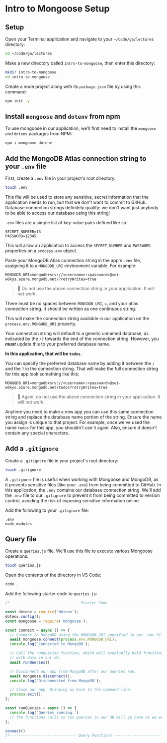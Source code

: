 <h1>
  <span class="headline">Intro to Mongoose</span>
  <span class="subhead">Setup</span>
</h1>

## Setup

Open your Terminal application and navigate to your `~/code/ga/lectures` directory:

```bash
cd ~/code/ga/lectures
```

Make a new directory called `intro-to-mongoose`, then enter this directory:

```bash
mkdir intro-to-mongoose
cd intro-to-mongoose
```

Create a node project along with its `package.json` file by using this command:

```bash
npm init -y
```

## Install `mongoose` and `dotenv` from npm

To use mongoose in our application, we'll first need to install the `mongoose` and `dotenv` packages from NPM:

```bash
npm i mongoose dotenv
```

## Add the MongoDB Atlas connection string to your `.env` file

First, create a `.env` file in your project's root directory:

```bash
touch .env
```

This file will be used to store any sensitive, secret information that the application needs to run, but that we don't want to commit to GitHub. Database connection strings definitely qualify: we don't want just anybody to be able to access our database using this string!

`.env` files are a simple list of key-value pairs defined like so:

```plaintext
SECRET_NUMBER=13
PASSWORD=12345
```

This will allow an application to access the `SECRET_NUMBER` and `PASSWORD` properties on a `process.env` object.

Paste your MongoDB Atlas connection string in the app's `.env` file, assigning it to a `MONGODB_URI` environment variable. For example:

```plaintext
MONGODB_URI=mongodb+srv://<username>:<password>@sei-w0kys.azure.mongodb.net/?retryWrites=true
```

> 🚨 Do not use the above connection string in your application. It will not work.

There must be no spaces between `MONGODB_URI`, `=`, and your atlas connection string. It should be written as one continuous string.

This will make the connection string available in our application on the `process.env.MONGODB_URI` property.

Your connection string will default to a generic unnamed database, as indicated by the `/?` towards the end of the connection string. However, you ***must*** update this to your preferred database name.

**In this application, that will be `todos`.**

You can specify the preferred database name by adding it between the `/` and the `?` in the connection string. That will make the full connection string for this app look something like this:

```plaintext
MONGODB_URI=mongodb+srv://<username>:<password>@sei-w0kys.azure.mongodb.net/todos?retryWrites=true
```

> 🚨 Again, do not use the above connection string in your application. It will not work.

Anytime you need to make a new app you can use this same connection string and replace the database name portion of the string. Ensure the name you assign is unique to that project. For example, once we've used the name `todos` for this app, you shouldn't use it again. Also, ensure it doesn't contain any special characters.

## Add a `.gitignore`

Create a `.gitignore` file in your project's root directory:

```bash
touch .gitignore
```

A `.gitignore` file is useful when working with Mongoose and MongoDB, as it prevents sensitive files (like your `.env`) from being committed to GitHub. In this application, the `.env` contains our database connection string. We'll add the `.env` file to our `.gitignore` to prevent it from being committed to version control, avoiding the risk of exposing sensitive information online.

Add the following to your `.gitignore` file:

```plaintext
.env
node_modules
```

## Query file

Create a `queries.js` file. We'll use this file to execute various Mongoose operations:

```bash
touch queries.js
```

Open the contents of the directory in VS Code:

```bash
code .
```

Add the following starter code to `queries.js`:

```javascript
/*------------------------------- Starter Code -------------------------------*/

const dotenv = require('dotenv');
dotenv.config();
const mongoose = require('mongoose');

const connect = async () => {
  // Connect to MongoDB using the MONGODB_URI specified in our .env file.
  await mongoose.connect(process.env.MONGODB_URI);
  console.log('Connected to MongoDB');

  // Call the runQueries function, which will eventually hold functions to work
  // with data in our db.
  await runQueries()

  // Disconnect our app from MongoDB after our queries run.
  await mongoose.disconnect();
  console.log('Disconnected from MongoDB');

  // Close our app, bringing us back to the command line.
  process.exit();
};

const runQueries = async () => {
  console.log('Queries running.')
  // The functions calls to run queries in our db will go here as we write them.
};

connect()
/*------------------------------ Query Functions -----------------------------*/
```
